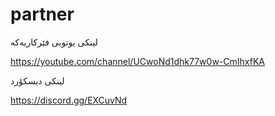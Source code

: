 # partner

لینکی یوتوبی فێرکاریەکە

https://youtube.com/channel/UCwoNd1dhk77w0w-CmIhxfKA

لینکی دیسکۆرد

https://discord.gg/EXCuvNd
